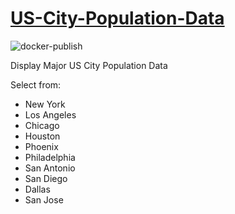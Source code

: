 # [US-City-Population-Data](https://us-city-population-data.streamlit.app/)
![docker-publish](https://github.com/KarinaTheCorgi/US-City-Population-Data/actions/workflows/docker-publish.yml/badge.svg)

Display Major US City Population Data

Select from:
 - New York
 - Los Angeles
 - Chicago
 - Houston
 - Phoenix
 - Philadelphia
 - San Antonio
 - San Diego
 - Dallas
 - San Jose
